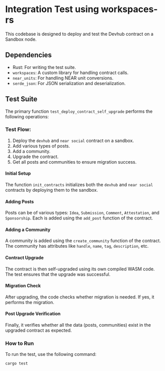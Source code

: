 
# Integration Test using workspaces-rs

This codebase is designed to deploy and test the Devhub contract on a Sandbox node. 

## Dependencies

- Rust: For writing the test suite.
- `workspaces`: A custom library for handling contract calls.
- `near_units`: For handling NEAR unit conversions.
- `serde_json`: For JSON serialization and deserialization.

## Test Suite

The primary function `test_deploy_contract_self_upgrade` performs the following operations:

### Test Flow:

1. Deploy the `devhub` and `near social` contract on a sandbox.
2. Add various types of posts.
3. Add a community.
4. Upgrade the contract.
5. Get all posts and communities to ensure migration success.

#### Initial Setup

The function `init_contracts` initializes both the `devhub` and `near social` contracts by deploying them to the sandbox.

#### Adding Posts

Posts can be of various types: `Idea`, `Submission`, `Comment`, `Attestation`, and `Sponsorship`. Each is added using the `add_post` function of the contract.

#### Adding a Community

A community is added using the `create_community` function of the contract. The community has attributes like `handle`, `name`, `tag`, `description`, etc.

#### Contract Upgrade

The contract is then self-upgraded using its own compiled WASM code. The test ensures that the upgrade was successful.

#### Migration Check

After upgrading, the code checks whether migration is needed. If yes, it performs the migration.

#### Post Upgrade Verification

Finally, it verifies whether all the data (posts, communities) exist in the upgraded contract as expected.

### How to Run

To run the test, use the following command:

```bash
cargo test
